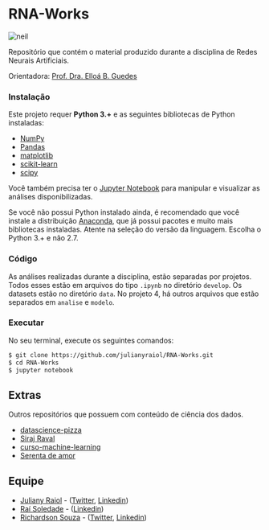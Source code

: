 # RNA-Works

![neil](https://media.giphy.com/media/3orieLrwJwwAt5FqxO/giphy-downsized.gif)

Repositório que contém o material produzido durante a disciplina de Redes Neurais Artificiais.

Orientadora: [Prof. Dra. Elloá B. Guedes](https://github.com/elloa)

### Instalação
Este projeto requer **Python 3.+** e as seguintes bibliotecas de Python instaladas:

- [NumPy](http://www.numpy.org/)
- [Pandas](http://pandas.pydata.org/)
- [matplotlib](http://matplotlib.org/)
- [scikit-learn](http://scikit-learn.org/stable/)
- [scipy](https://www.scipy.org/)


Você também precisa ter o [Jupyter Notebook](http://ipython.org/notebook.html) para manipular e visualizar as análises disponibilizadas.  

Se você não possui Python instalado ainda, é recomendado que você instale a distribuição [Anaconda](http://continuum.io/downloads), que já possui pacotes e muito mais bibliotecas instaladas. Atente na seleção do versão da linguagem. Escolha o Python 3.+ e não 2.7.

### Código

As análises realizadas durante a disciplina, estão separadas por projetos. Todos esses estão em arquivos do tipo `.ipynb` no diretório `develop`. Os datasets estão no diretório `data`. No projeto 4, há outros arquivos que estão separados em `analise` e `modelo`. 

### Executar

No seu terminal, execute os seguintes comandos:

```bash
$ git clone https://github.com/julianyraiol/RNA-Works.git
$ cd RNA-Works
$ jupyter notebook
```

## Extras

Outros repositórios que possuem com conteúdo de ciência dos dados.

- [datascience-pizza](https://github.com/leportella/datascience-pizza)
- [Siraj Raval](https://github.com/llSourcell)
- [curso-machine-learning](https://github.com/elloa/ocean-machineLearning2018)
- [Serenta de amor](https://github.com/okfn-brasil/serenata-de-amor)


## Equipe

- [Juliany Raiol](https://github.com/julianyraiol) - ([Twitter](https://twitter.com/julianyraiol), [Linkedin](https://www.linkedin.com/in/julianyraiol/))
- [Raí Soledade](https://github.com/raisantos) - ([Linkedin](https://www.linkedin.com/in/ra%C3%AD-santos-da-soledade-b2ab03110/))
- [Richardson Souza](https://github.com/richardson-souza) - ([Twitter](https://twitter.com/_richardson_), [Linkedin](https://www.linkedin.com/in/richardson-souza-00752340/))

